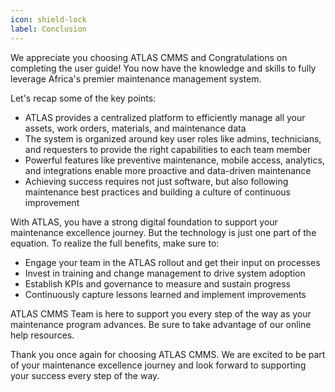 ```yaml
---
icon: shield-lock
label: Conclusion
---
```


We appreciate you choosing ATLAS CMMS and Congratulations on completing the user guide! You now have the knowledge and skills to fully leverage Africa's premier maintenance management system.

Let's recap some of the key points:

- ATLAS provides a centralized platform to efficiently manage all your assets, work orders, materials, and maintenance data
- The system is organized around key user roles like admins, technicians, and requesters to provide the right capabilities to each team member
- Powerful features like preventive maintenance, mobile access, analytics, and integrations enable more proactive and data-driven maintenance
- Achieving success requires not just software, but also following maintenance best practices and building a culture of continuous improvement

With ATLAS, you have a strong digital foundation to support your maintenance excellence journey. But the technology is just one part of the equation. To realize the full benefits, make sure to:

- Engage your team in the ATLAS rollout and get their input on processes
- Invest in training and change management to drive system adoption
- Establish KPIs and governance to measure and sustain progress
- Continuously capture lessons learned and implement improvements

ATLAS CMMS Team is here to support you every step of the way as your maintenance program advances. Be sure to take advantage of our online help resources.

Thank you once again for choosing ATLAS CMMS. We are excited to be part of your maintenance excellence journey and look forward to supporting your success every step of the way.
